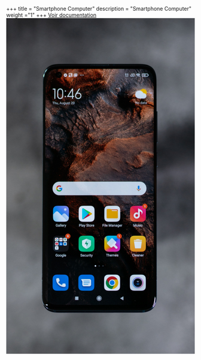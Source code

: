 +++
title = "Smartphone Computer"
description = "Smartphone Computer"
weight ="1"
+++
[Voir documentation](https://github.com/Botangisi/SmartphoneComputer/blob/main/README.md)
![image d'un smartphone|200x300](https://raw.githubusercontent.com/Botangisi/web/main/content/images/smartphone.jpg)